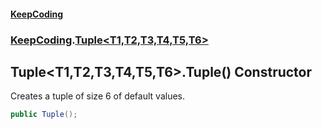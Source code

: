 #### [KeepCoding](index.md 'index')
### [KeepCoding](KeepCoding.md 'KeepCoding').[Tuple&lt;T1,T2,T3,T4,T5,T6&gt;](Tuple.T1.T2.T3.T4.T5.T6..md 'KeepCoding.Tuple&lt;T1,T2,T3,T4,T5,T6&gt;')
## Tuple&lt;T1,T2,T3,T4,T5,T6&gt;.Tuple() Constructor
Creates a tuple of size 6 of default values.  
```csharp
public Tuple();
```
